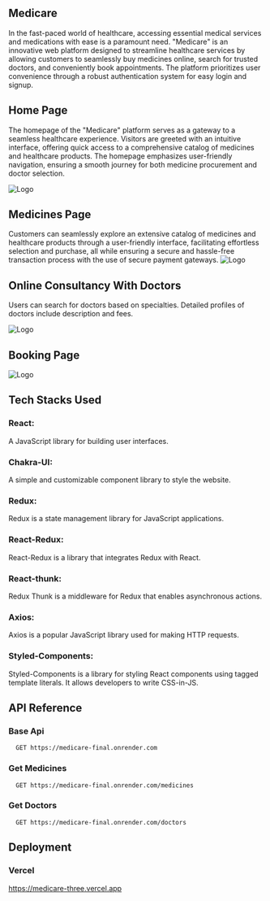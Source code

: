 ## Medicare

In the fast-paced world of healthcare, accessing essential medical services and medications with ease is a paramount need. "Medicare" is an innovative web platform designed to streamline healthcare services by allowing customers to seamlessly buy medicines online, search for trusted doctors, and conveniently book appointments. The platform prioritizes user convenience through a robust authentication system for easy login and signup.


## Home Page

The homepage of the "Medicare" platform serves as a gateway to a seamless healthcare experience. Visitors are greeted with an intuitive interface, offering quick access to a comprehensive catalog of medicines and healthcare products. The homepage emphasizes user-friendly navigation, ensuring a smooth journey for both medicine procurement and doctor selection.

![Logo](https://dev-to-uploads.s3.amazonaws.com/uploads/articles/mt5d0rs9h222gtdvstuu.png)
 
## Medicines Page

Customers can seamlessly explore an extensive catalog of medicines and healthcare products through a user-friendly interface, facilitating effortless selection and purchase, all while ensuring a secure and hassle-free transaction process with the use of secure payment gateways.
![Logo](https://dev-to-uploads.s3.amazonaws.com/uploads/articles/bxobc79xum4ezdf9j5zk.png)

## Online Consultancy With Doctors

Users can search for doctors based on specialties. Detailed profiles of doctors include description and fees.

![Logo](https://dev-to-uploads.s3.amazonaws.com/uploads/articles/w37zhupd7hb4vcvbrk3u.png)


## Booking Page
![Logo](https://dev-to-uploads.s3.amazonaws.com/uploads/articles/qhcbof7eovct663g8k6g.png)


## Tech Stacks Used
### React: 
A JavaScript library for building user interfaces.
###  Chakra-UI: 
A simple and customizable component library to style the website.
### Redux: 
Redux is a state management library for JavaScript applications.
### React-Redux: 
React-Redux is a library that integrates Redux with React.
### React-thunk: 
Redux Thunk is a middleware for Redux that enables asynchronous actions. 
### Axios: 
Axios is a popular JavaScript library used for making HTTP requests.
### Styled-Components: 
Styled-Components is a library for styling React components using tagged template literals. It allows developers to write CSS-in-JS.

## API Reference

### Base Api 

```http
  GET https://medicare-final.onrender.com
```

### Get Medicines

```http
  GET https://medicare-final.onrender.com/medicines
```

### Get Doctors

```http
  GET https://medicare-final.onrender.com/doctors
```

## Deployment

### Vercel
https://medicare-three.vercel.app
